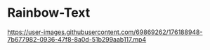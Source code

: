 # Rainbow-Text

https://user-images.githubusercontent.com/69869262/176188948-7b677982-0936-47f8-8a0d-51b299aab117.mp4

